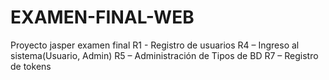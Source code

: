 # EXAMEN-FINAL-WEB
Proyecto jasper examen final
R1 - Registro de usuarios
R4 – Ingreso al sistema(Usuario, Admin)
R5 – Administración de Tipos de BD
R7 – Registro de tokens
